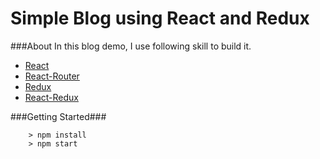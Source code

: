 # Simple Blog using React and Redux

###About
In this blog demo, I use following skill to build it.

* [React](https://github.com/facebook/react)
* [React-Router](https://github.com/reactjs/react-router)
* [Redux](https://github.com/reactjs/redux)
* [React-Redux](https://github.com/reactjs/react-redux)


###Getting Started###
```
	> npm install
	> npm start
```
